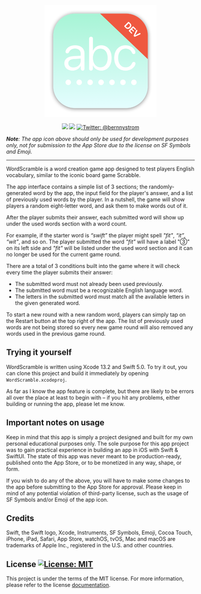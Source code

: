 <p align="center">
    <img src="./WordScramble/Assets.xcassets/AppIcon.appiconset/mac512.png" alt="WordScramble logo" width="300" maxHeight="171" />
</p>

<p align="center">
    <img src="https://img.shields.io/badge/iOS-15.0+-blue.svg" />
    <img src="https://img.shields.io/badge/Swift-5.0-orange.svg" />
    <a href="https://twitter.com/bernnystrom">
        <img src="https://img.shields.io/badge/Contact-@bernnystrom-lightgrey.svg?style=flat" alt="Twitter: @bernnystrom" />
    </a>
</p>

  ***Note**: The app icon above should only be used for development purposes only, not for submission to the App Store due to the license on SF Symbols and Emoji.*

 <hr />

WordScramble is a word creation game app designed to test players English vocabulary, similar to the iconic board game Scrabble.

The app interface contains a simple list of 3 sections; the randomly-generated word by the app, the input field for the player's answer, and a list of previously used words by the player. In a nutshell, the game will show players a random eight-letter word, and ask them to make words out of it.

After the player submits their answer, each submitted word will show up under the used words section with a word count.

For example, if the starter word is *“swift”* the player might spell *"fit"*, *“it”*, *“wit”*, and so on. The player submitted the word *"fit"* will have a label "③" on its left side and *"fit"* will be listed under the used word section and it can no longer be used for the current game round.

There are a total of 3 conditions built into the game where it will check every time the player submits their answer:

* The submitted word must not already been used previously.
* The submitted word must be a recognizable English language word.
* The letters in the submitted word must match all the available letters in the given generated word.

To start a new round with a new random word, players can simply tap on the Restart button at the top right of the app. The list of previously used words are not being stored so every new game round will also removed any words used in the previous game round.

## Trying it yourself

WordScramble is written using Xcode 13.2 and Swift 5.0. To try it out, you can clone this project and build it immediately by opening `WordScramble.xcodeproj`.

As far as I know the app feature is complete, but there are likely to be errors all over the place at least to begin with – if you hit any problems, either building or running the app, please let me know.

## Important notes on usage

Keep in mind that this app is simply a project designed and built for my own personal educational purposes only. The sole purpose for this app project was to gain practical experience in building an app in iOS with Swift & SwiftUI. The state of this app was never meant to be production-ready, published onto the App Store, or to be monetized in any way, shape, or form.

If you wish to do any of the above, you will have to make some changes to the app before submitting to the App Store for approval. Please keep in mind of any potential violation of third-party license, such as the usage of SF Symbols and/or Emoji of the app icon.

## Credits

Swift, the Swift logo, Xcode, Instruments, SF Symbols, Emoji, Cocoa Touch, iPhone, iPad, Safari, App Store, watchOS, tvOS, Mac and macOS are trademarks of Apple Inc., registered in the U.S. and other countries.

## License <a aria-label="WordScramble is free to use" href="https://choosealicense.com/licenses/mit/" target="_blank"><img alt="License: MIT" src="https://img.shields.io/badge/License-MIT-success.svg?style=flat-square&color=33CC12" target="_blank" /></a>

This project is under the terms of the MIT license. For more information, please refer to the license [documentation](LICENSE).